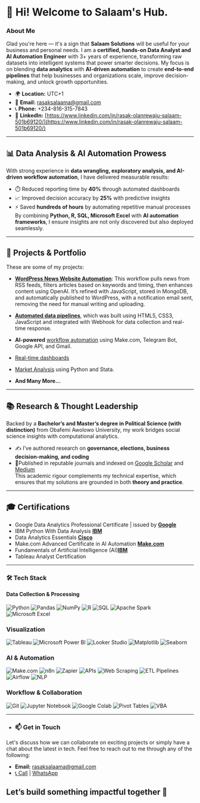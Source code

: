 # 👋 Hi! Welcome to Salaam's Hub.
### About Me
Glad you're here — it's a sign that **Salaam Solutions** will be useful for your business and personal needs. I am a **certified, hands-on Data Analyst and AI Automation Engineer** with 3+ years of experience, transforming raw datasets into intelligent systems that power smarter decisions. My focus is on blending **data analytics** with **AI-driven automation** to create **end-to-end pipelines** that help businesses and organizations scale, improve decision-making, and unlock growth opportunities. 

- 🌍 **Location:** UTC+1
- 📧 **Email:** [rasaksalaama@gmail.com](mailto:rasaksalaama@gmail.com)
- 📞 **Phone:** +234-816-315-7843
- 💼 **LinkedIn:** [https://www.linkedin.com/in/rasak-olanrewaju-salaam-501b69120/](https://www.linkedin.com/in/rasak-olanrewaju-salaam-501b69120/)
---

## 📊 Data Analysis & AI Automation Prowess  
With strong experience in **data wrangling, exploratory analysis, and AI-driven workflow automation**, I have delivered measurable results:  
- ⏱️ Reduced reporting time by **40%** through automated dashboards  
- 📈 Improved decision accuracy by **25%** with predictive insights  
- ⚡ Saved **hundreds of hours** by automating repetitive manual processes  
By combining **Python, R, SQL, Microsoft Excel** with **AI automation frameworks**, I ensure insights are not only discovered but also deployed seamlessly.  

---
## 🚀 Projects & Portfolio  
These are some of my projects:  
- [**WordPress News Website Automation**](https://github.com/SalaamRasak/News_Workflow): This workflow pulls news from RSS feeds, filters articles based on keywords and timing, then enhances content using OpenAI. It’s refined with JavaScript, stored in MongoDB, and automatically published to WordPress, with a notification email sent, removing the need for manual writing and uploading.
  
- [**Automated data pipelines**](https://github.com/SalaamRasak/Custom_Food_Ordering), which was built using HTML5, CSS3, JavaScript and integrated with Webhook for data collection and real-time response.
  
- **AI-powered** [workflow automation](https://github.com/SalaamRasak/AI_Automation_Workflow) using Make.com, Telegram Bot, Google API, and Gmail.
- [Real-time dashboards](https://github.com/SalaamRasak/Sales_TV_Data)
- [Market Analysis](https://github.com/SalaamRasak/marketAnalysis) using Python and Stata.
- **And Many More...**

---

## 📚 Research & Thought Leadership  
Backed by a **Bachelor’s and Master’s degree in Political Science (with distinction)** from Obafemi Awolowo University, my work bridges social science insights with computational analytics.  
- ✍️ I’ve authored research on **governance, elections, business decision-making, and coding**  
- 🔎Published in reputable journals and indexed on [Google Scholar](https://scholar.google.com/citations?user=dqkKM6wAAAAJ&hl=en) and [Medium](https://medium.com/@rasaksalaamo)  
This academic rigour complements my technical expertise, which ensures that my solutions are grounded in both **theory and practice**.  

---
## 🎓 Certifications  
- Google Data Analytics Professional Certificate | issued by [**Google**](https://www.credly.com/badges/f5050af5-125b-4e22-8337-016316cdefdf)
- IBM Python With Data Analysis [**IBM**](https://www.credly.com/badges/d84e93ed-8752-404c-8161-9391caa19289)
- Data Analytics Essentials [**Cisco**](https://www.credly.com/badges/ad4f9f54-f10a-4279-85ce-78617d03bc89)  
- Make.com Advanced Certificate in AI Automation [**Make.com**](https://www.credly.com/badges/9e09203a-824c-4c1d-9458-632cc90ccdfe)  
- Fundamentals of Artificial Intelligence (AI)[**IBM**](https://www.credly.com/badges/784d5a2c-2f7b-4dfb-932b-da800db573f7)
- Tableau Analyst Certification  

---
### 🛠️ Tech Stack  
#### **Data Collection & Processing** 
![Python](https://img.shields.io/badge/Python-3670A0?style=for-the-badge&logo=python&logoColor=ffdd54)
![Pandas](https://img.shields.io/badge/Pandas-150458?style=for-the-badge&logo=pandas&logoColor=white)
![NumPy](https://img.shields.io/badge/NumPy-013243?style=for-the-badge&logo=numpy&logoColor=white)
![R](https://img.shields.io/badge/R-276DC3?style=for-the-badge&logo=r&logoColor=white)
![SQL](https://img.shields.io/badge/SQL-000000?style=for-the-badge&logo=MySQL&logoColor=4479A1)
![Apache Spark](https://img.shields.io/badge/Apache%20Spark-FF9900?style=for-the-badge&logo=apachespark&logoColor=white)
![Microsoft Excel](https://img.shields.io/badge/Microsoft%20Excel-217346?style=for-the-badge&logo=microsoftexcel&logoColor=white)
  
### **Visualization** 
![Tableau](https://img.shields.io/badge/Tableau-E97627?style=for-the-badge&logo=tableau&logoColor=white)
![Microsoft Power BI](https://img.shields.io/badge/Microsoft%20Power%20BI-F2C811?style=for-the-badge&logo=powerbi&logoColor=black)
![Looker Studio](https://img.shields.io/badge/Looker%20Studio-4285F4?style=for-the-badge&logo=looker&logoColor=white)
![Matplotlib](https://img.shields.io/badge/Matplotlib-3776AB?style=for-the-badge&logo=plotly&logoColor=white)
![Seaborn](https://img.shields.io/badge/Seaborn-0099CC?style=for-the-badge&logo=python&logoColor=white)

### **AI & Automation** 
![Make.com](https://img.shields.io/badge/Make-2C009F?style=for-the-badge&logo=make&logoColor=white)
![n8n](https://img.shields.io/badge/n8n-0DAD8D?style=for-the-badge&logo=n8n&logoColor=white)
![Zapier](https://img.shields.io/badge/Zapier-FF4A00?style=for-the-badge&logo=zapier&logoColor=white)
![APIs](https://img.shields.io/badge/APIs-005571?style=for-the-badge&logo=fastapi&logoColor=white)
![Web Scraping](https://img.shields.io/badge/Web%20Scraping-306998?style=for-the-badge&logo=python&logoColor=white)
![ETL Pipelines](https://img.shields.io/badge/ETL%20Pipelines-017CEE?style=for-the-badge&logo=apacheairflow&logoColor=white)
![Airflow](https://img.shields.io/badge/Apache%20Airflow-017CEE?style=for-the-badge&logo=apacheairflow&logoColor=white)
![NLP](https://img.shields.io/badge/NLP-FF6F00?style=for-the-badge&logo=huggingface&logoColor=white)

### **Workflow & Collaboration** 
![Git](https://img.shields.io/badge/Git-F05032?style=for-the-badge&logo=git&logoColor=white)
![Jupyter Notebook](https://img.shields.io/badge/Jupyter%20Notebook-F37626?style=for-the-badge&logo=jupyter&logoColor=white)
![Google Colab](https://img.shields.io/badge/Google%20Colab-F9AB00?style=for-the-badge&logo=googlecolab&logoColor=white)
![Pivot Tables](https://img.shields.io/badge/Pivot%20Tables-217346?style=for-the-badge&logo=microsoftexcel&logoColor=white)
![VBA](https://img.shields.io/badge/VBA-217346?style=for-the-badge&logo=microsoftexcel&logoColor=white)

---
- ### 📫 Get in Touch
Let's discuss how we can collaborate on exciting projects or simply have a chat about the latest in tech. Feel free to reach out to me through any of the following:
- **Email:** [rasaksalaama@gmail.com](mailto:rasaksalaama@gmail.com)
- [📞 Call](tel:+2348163157843) | [WhatsApp](https://wa.me/2348163157843)


Let’s build something impactful together 🚀  
---
